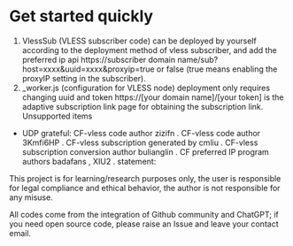 # Get started quickly
1. VlessSub (VLESS subscriber code) can be deployed by yourself according to the deployment method of vless subscriber, and add the preferred ip api
https://subscriber domain name/sub?host=xxxx&uuid=xxxx&proxyip=true or false (true means enabling the proxyIP setting in the subscriber).
2. _worker.js (configuration for VLESS node) deployment only requires changing uuid and token
https://[your domain name]/[your token] is the adaptive subscription link page for obtaining the subscription link.
Unsupported items
- UDP
grateful:
CF-vless code author zizifn .
CF-vless code author 3Kmfi6HP .
CF-vless subscription generated by cmliu .
CF-vless subscription conversion author bulianglin .
CF preferred IP program authors badafans , XIU2 .
statement:

This project is for learning/research purposes only, the user is responsible for legal compliance and ethical behavior, the author is not responsible for any misuse.

All codes come from the integration of Github community and ChatGPT; if you need open source code, please raise an Issue and leave your contact email.
